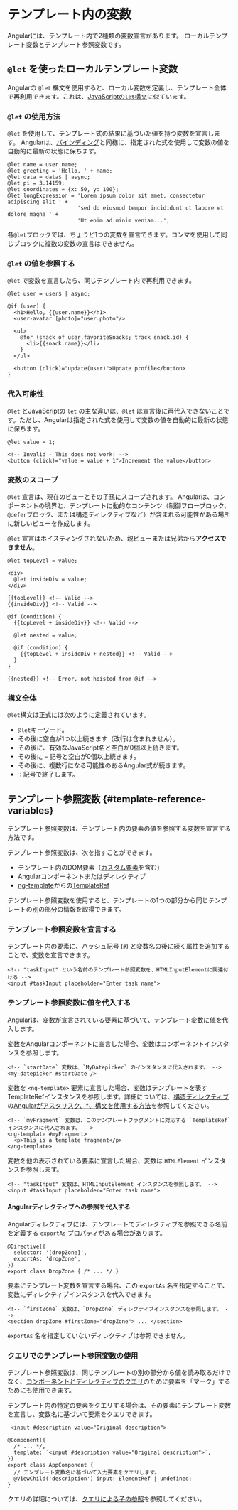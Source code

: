 # テンプレート内の変数

Angularには、テンプレート内で2種類の変数宣言があります。 ローカルテンプレート変数とテンプレート参照変数です。

## `@let` を使ったローカルテンプレート変数

Angularの `@let` 構文を使用すると、ローカル変数を定義し、テンプレート全体で再利用できます。これは、[JavaScriptの`let`構文](https://developer.mozilla.org/en-US/docs/Web/JavaScript/Reference/Statements/let)に似ています。

### `@let` の使用方法

`@let` を使用して、テンプレート式の結果に基づいた値を持つ変数を宣言します。 Angularは、[バインディング](./templates/bindings)と同様に、指定された式を使用して変数の値を自動的に最新の状態に保ちます。

```angular-html
@let name = user.name;
@let greeting = 'Hello, ' + name;
@let data = data$ | async;
@let pi = 3.14159;
@let coordinates = {x: 50, y: 100};
@let longExpression = 'Lorem ipsum dolor sit amet, consectetur adipiscing elit ' +
                      'sed do eiusmod tempor incididunt ut labore et dolore magna ' +
                      'Ut enim ad minim veniam...';
```

各`@let`ブロックでは、ちょうど1つの変数を宣言できます。コンマを使用して同じブロックに複数の変数の宣言はできません。

### `@let` の値を参照する

`@let` で変数を宣言したら、同じテンプレート内で再利用できます。

```angular-html
@let user = user$ | async;

@if (user) {
  <h1>Hello, {{user.name}}</h1>
  <user-avatar [photo]="user.photo"/>

  <ul>
    @for (snack of user.favoriteSnacks; track snack.id) {
      <li>{{snack.name}}</li>
    }
  </ul>

  <button (click)="update(user)">Update profile</button>
}
```

### 代入可能性

`@let` とJavaScriptの `let` の主な違いは、`@let` は宣言後に再代入できないことです。ただし、Angularは指定された式を使用して変数の値を自動的に最新の状態に保ちます。

```angular-html
@let value = 1;

<!-- Invalid - This does not work! -->
<button (click)="value = value + 1">Increment the value</button>
```

### 変数のスコープ

`@let` 宣言は、現在のビューとその子孫にスコープされます。 Angularは、コンポーネントの境界と、テンプレートに動的なコンテンツ（制御フローブロック、`@defer`ブロック、または構造ディレクティブなど）が含まれる可能性がある場所に新しいビューを作成します。

`@let` 宣言はホイスティングされないため、親ビューまたは兄弟から**アクセスできません**。

```angular-html
@let topLevel = value;

<div>
  @let insideDiv = value;
</div>

{{topLevel}} <!-- Valid -->
{{insideDiv}} <!-- Valid -->

@if (condition) {
  {{topLevel + insideDiv}} <!-- Valid -->

  @let nested = value;

  @if (condition) {
    {{topLevel + insideDiv + nested}} <!-- Valid -->
  }
}

{{nested}} <!-- Error, not hoisted from @if -->
```

### 構文全体

`@let`構文は正式には次のように定義されています。

- `@let`キーワード。
- その後に空白が1つ以上続きます（改行は含まれません）。
- その後に、有効なJavaScript名と空白が0個以上続きます。
- その後に `=` 記号と空白が0個以上続きます。
- その後に、複数行になる可能性のあるAngular式が続きます。
- `；`記号で終了します。

## テンプレート参照変数 {#template-reference-variables}

テンプレート参照変数は、テンプレート内の要素の値を参照する変数を宣言する方法です。

テンプレート参照変数は、次を指すことができます。

- テンプレート内のDOM要素（[カスタム要素](https://developer.mozilla.org/en-US/docs/Web/API/Web_components/Using_custom_elements)を含む）
- Angularコンポーネントまたはディレクティブ
- [ng-template](/api/core/ng-template)からの[TemplateRef](/api/core/TemplateRef)

テンプレート参照変数を使用すると、テンプレートの1つの部分から同じテンプレートの別の部分の情報を取得できます。

### テンプレート参照変数を宣言する

テンプレート内の要素に、ハッシュ記号 (`#`) と変数名の後に続く属性を追加することで、変数を宣言できます。

```angular-html
<!-- "taskInput" という名前のテンプレート参照変数を、HTMLInputElementに関連付ける -->
<input #taskInput placeholder="Enter task name">
```

### テンプレート参照変数に値を代入する

Angularは、変数が宣言されている要素に基づいて、テンプレート変数に値を代入します。

変数をAngularコンポーネントに宣言した場合、変数はコンポーネントインスタンスを参照します。

```angular-html
<!-- `startDate` 変数は、`MyDatepicker` のインスタンスに代入されます。 -->
<my-datepicker #startDate />
```

変数を `<ng-template>` 要素に宣言した場合、変数はテンプレートを表すTemplateRefインスタンスを参照します。詳細については、[構造ディレクティブ](/guide/directives/structural-directives)の[Angularがアスタリスク、\*、構文を使用する方法](/guide/directives/structural-directives#structural-directive-shorthand)を参照してください。

```angular-html
<!-- `myFragment` 変数は、このテンプレートフラグメントに対応する `TemplateRef` インスタンスに代入されます。 -->
<ng-template #myFragment>
  <p>This is a template fragment</p>
</ng-template>
```

変数を他の表示されている要素に宣言した場合、変数は `HTMLElement` インスタンスを参照します。

```angular-html
<!-- "taskInput" 変数は、HTMLInputElement インスタンスを参照します。 -->
<input #taskInput placeholder="Enter task name">
```

#### Angularディレクティブへの参照を代入する

Angularディレクティブには、テンプレートでディレクティブを参照できる名前を定義する `exportAs` プロパティがある場合があります。

```angular-ts
@Directive({
  selector: '[dropZone]',
  exportAs: 'dropZone',
})
export class DropZone { /* ... */ }
```

要素にテンプレート変数を宣言する場合、この `exportAs` 名を指定することで、変数にディレクティブインスタンスを代入できます。

```angular-html
<!-- `firstZone` 変数は、`DropZone` ディレクティブインスタンスを参照します。 -->
<section dropZone #firstZone="dropZone"> ... </section>
```

`exportAs` 名を指定していないディレクティブは参照できません。

### クエリでのテンプレート参照変数の使用

テンプレート参照変数は、同じテンプレートの別の部分から値を読み取るだけでなく、[コンポーネントとディレクティブのクエリ](/guide/components/queries)のために要素を「マーク」するためにも使用できます。

テンプレート内の特定の要素をクエリする場合は、その要素にテンプレート変数を宣言し、変数名に基づいて要素をクエリできます。

```angular-html
 <input #description value="Original description">
```

```angular-ts
@Component({
  /* ... */,
  template: `<input #description value="Original description">`,
})
export class AppComponent {
  // テンプレート変数名に基づいて入力要素をクエリします。
  @ViewChild('description') input: ElementRef | undefined;
}
```

クエリの詳細については、[クエリによる子の参照](/guide/components/queries)を参照してください。
